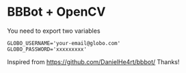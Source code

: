 BBBot + OpenCV
===============

You need to export two variables

```
GLOBO_USERNAME='your-email@globo.com'
GLOBO_PASSWORD='xxxxxxxxx'
```

Inspired from https://github.com/DanielHe4rt/bbbot/ Thanks!
